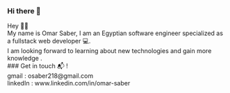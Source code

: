 ### Hi there 👋

<!--
**OmarSaber1/OmarSaber1** is a ✨ _special_ ✨ repository because its `README.md` (this file) appears on your GitHub profile.
--!>

Hey 👋🏻

<br />

My name is Omar Saber, I am an Egyptian software engineer specialized as a fullstack web developer 💻.

<br />
I am looking forward to learning about new technologies and gain more knowledge .
<br />

 ### Get in touch 📬 !
 <br />
gmail : osaber218@gmail.com
<br />
linkedIn : www.linkedin.com/in/omar-saber 

